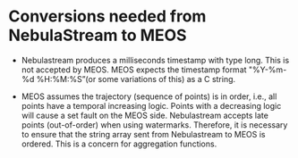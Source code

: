 # Conversions needed from NebulaStream to MEOS

- Nebulastream produces a milliseconds timestamp with type long. This is not accepted by MEOS. MEOS expects the timestamp format "%Y-%m-%d %H:%M:%S”(or some variations of this) as a C string.

- MEOS assumes the trajectory (sequence of points) is in order, i.e., all points have a temporal increasing logic. Points with a decreasing logic will cause a set fault on the MEOS side. Nebulastream accepts late points (out-of-order) when using watermarks. Therefore, it is necessary to ensure that the string array sent from Nebulastream to MEOS is ordered. This is a concern for aggregation functions.